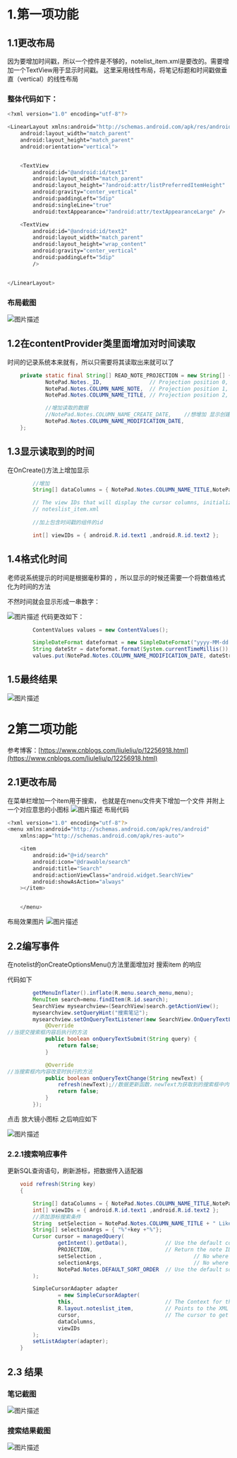 ﻿# 1.第一项功能
## 1.1更改布局
因为要增加时间戳，所以一个控件是不够的，notelist_item.xml是要改的。需要增加一个TextView用于显示时间戳。
这里采用线性布局，将笔记标题和时间戳做垂直（vertical）的线性布局

### 整体代码如下：
```bash
<?xml version="1.0" encoding="utf-8"?>

<LinearLayout xmlns:android="http://schemas.android.com/apk/res/android"
    android:layout_width="match_parent"
    android:layout_height="match_parent"
    android:orientation="vertical">


    <TextView
        android:id="@android:id/text1"
        android:layout_width="match_parent"
        android:layout_height="?android:attr/listPreferredItemHeight"
        android:gravity="center_vertical"
        android:paddingLeft="5dip"
        android:singleLine="true"
        android:textAppearance="?android:attr/textAppearanceLarge" />

    <TextView
        android:id="@android:id/text2"
        android:layout_width="match_parent"
        android:layout_height="wrap_content"
        android:gravity="center_vertical"
        android:paddingLeft="5dip"
        />


</LinearLayout>
```
### 布局截图
![图片描述](https://github.com/yufeng-lin/Android_Mid-term/blob/master/pic/layout.png)



## 1.2在contentProvider类里面增加对时间读取
时间的记录系统本来就有，所以只需要将其读取出来就可以了

```java
    private static final String[] READ_NOTE_PROJECTION = new String[] {
            NotePad.Notes._ID,               // Projection position 0, the note's id
            NotePad.Notes.COLUMN_NAME_NOTE,  // Projection position 1, the note's content
            NotePad.Notes.COLUMN_NAME_TITLE, // Projection position 2, the note's title

            //增加读取的数据
            //NotePad.Notes.COLUMN_NAME_CREATE_DATE,    //想增加 显示创建时间 时可用
            NotePad.Notes.COLUMN_NAME_MODIFICATION_DATE,
    };
```



##  1.3显示读取到的时间
在OnCreate()方法上增加显示

```java
        //增加
        String[] dataColumns = { NotePad.Notes.COLUMN_NAME_TITLE,NotePad.Notes.COLUMN_NAME_MODIFICATION_DATE } ;

        // The view IDs that will display the cursor columns, initialized to the TextView in
        // noteslist_item.xml
        
        //加上包含时间戳的组件的id

        int[] viewIDs = { android.R.id.text1 ,android.R.id.text2 };
```


##  1.4格式化时间
老师说系统提示的时间是根据毫秒算的
，所以显示的时候还需要一个将数值格式化为时间的方法

不然时间就会显示形成一串数字：

![图片描述](https://github.com/yufeng-lin/Android_Mid-term/blob/master/pic/mistake.png)
代码更改如下：
```java
        ContentValues values = new ContentValues();

        SimpleDateFormat dateformat = new SimpleDateFormat("yyyy-MM-dd HH:mm:ss");
        String dateStr = dateformat.format(System.currentTimeMillis());
        values.put(NotePad.Notes.COLUMN_NAME_MODIFICATION_DATE, dateStr);

```


## 1.5最终结果
![图片描述](https://github.com/yufeng-lin/Android_Mid-term/blob/master/pic/result1.png)


# 2第二项功能
参考博客：[https://www.cnblogs.com/liuleliu/p/12256918.html](https://www.cnblogs.com/liuleliu/p/12256918.html)
## 2.1更改布局
在菜单栏增加一个item用于搜索，
也就是在menu文件夹下增加一个文件
并附上一个对应意思的小图标
![图片描述](https://github.com/yufeng-lin/Android_Mid-term/blob/master/pic/search.png)
布局代码

```bash
<?xml version="1.0" encoding="utf-8"?>
<menu xmlns:android="http://schemas.android.com/apk/res/android"
    xmlns:app="http://schemas.android.com/apk/res-auto">

    <item
        android:id="@+id/search"
        android:icon="@drawable/search"
        android:title="Search"
        android:actionViewClass="android.widget.SearchView"
        android:showAsAction="always"
    ></item>


    </menu>
```
布局效果图片
![图片描述](https://github.com/yufeng-lin/Android_Mid-term/blob/master/pic/search_menu.png)

## 2.2编写事件


在notelist的onCreateOptionsMenu()方法里面增加对 搜索item 的响应

代码如下

```java
        getMenuInflater().inflate(R.menu.search_menu,menu);
        MenuItem search=menu.findItem(R.id.search);
        SearchView mysearchview=(SearchView)search.getActionView();
        mysearchview.setQueryHint("搜索笔记");
        mysearchview.setOnQueryTextListener(new SearchView.OnQueryTextListener(){
            @Override
//当提交搜索框内容后执行的方法
            public boolean onQueryTextSubmit(String query) {
                return false;
            }

            @Override
//当搜索框内内容改变时执行的方法
            public boolean onQueryTextChange(String newText) {
                refresh(newText);//数据更新函数，newText为获取到的搜索框中内容
                return false;
            }
        });
```

点击 放大镜小图标 之后响应如下

![图片描述](https://github.com/yufeng-lin/Android_Mid-term/blob/master/pic/search_click.png)

### 2.2.1搜索响应事件
更新SQL查询语句，刷新游标，把数据传入适配器

```java
    void refresh(String key)
    {

        String[] dataColumns = { NotePad.Notes.COLUMN_NAME_TITLE,NotePad.Notes.COLUMN_NAME_MODIFICATION_DATE } ;
        int[] viewIDs = { android.R.id.text1 ,android.R.id.text2 };
        //添加游标搜索条件
        String  setSelection = NotePad.Notes.COLUMN_NAME_TITLE + " Like ? ";
        String[] selectionArgs = { "%"+key +"%"};
        Cursor cursor = managedQuery(
                getIntent().getData(),            // Use the default content URI for the provider.
                PROJECTION,                       // Return the note ID and title for each note.
                setSelection ,                             // No where clause, return all records.
                selectionArgs,                             // No where clause, therefore no where column values.
                NotePad.Notes.DEFAULT_SORT_ORDER  // Use the default sort order.
        );

        SimpleCursorAdapter adapter
                = new SimpleCursorAdapter(
                this,                             // The Context for the ListView
                R.layout.noteslist_item,          // Points to the XML for a list item
                cursor,                           // The cursor to get items from
                dataColumns,
                viewIDs
        );
        setListAdapter(adapter);
    }


```

## 2.3 结果
### 笔记截图
![图片描述](https://github.com/yufeng-lin/Android_Mid-term/blob/master/pic/result2.1.png)

### 搜索结果截图
![图片描述](https://github.com/yufeng-lin/Android_Mid-term/blob/master/pic/result2.2.png)
